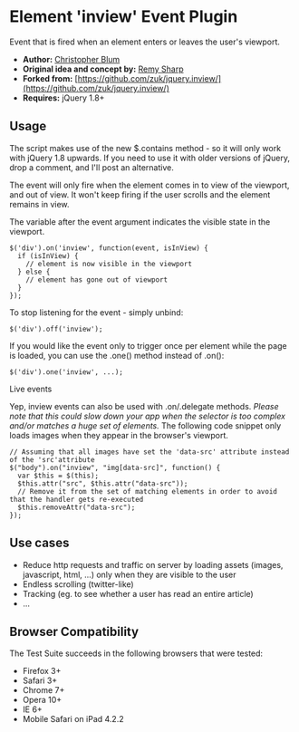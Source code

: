 # Element 'inview' Event Plugin

Event that is fired when an element enters or leaves the user's viewport.

* **Author:** [Christopher Blum](http://twitter.com/ChristopherBlum)
* **Original idea and concept by:** [Remy Sharp](http://remysharp.com/2009/01/26/element-in-view-event-plugin/)
* **Forked from:** [https://github.com/zuk/jquery.inview/](https://github.com/zuk/jquery.inview/)
* **Requires:** jQuery 1.8+

## Usage

The script makes use of the new $.contains method - so it will only work with jQuery 1.8 upwards. If you need to use it with older versions of jQuery, drop a comment, and I'll post an alternative.

The event will only fire when the element comes in to view of the viewport, and out of view. It won't keep firing if the user scrolls and the element remains in view.

The variable after the event argument indicates the visible state in the viewport.

    $('div').on('inview', function(event, isInView) {
      if (isInView) {
        // element is now visible in the viewport
      } else {
        // element has gone out of viewport
      }
    });

To stop listening for the event - simply unbind:

    $('div').off('inview');

If you would like the event only to trigger once per element while the page is loaded, you can use the .one() method instead of .on():

    $('div').one('inview', ...);

Live events

Yep, inview events can also be used with .on/.delegate methods.
*Please note that this could slow down your app when the selector is too complex and/or matches a huge set of elements.*
The following code snippet only loads images when they appear in the browser's viewport.

    // Assuming that all images have set the 'data-src' attribute instead of the 'src'attribute
    $("body").on("inview", "img[data-src]", function() {
      var $this = $(this);
      $this.attr("src", $this.attr("data-src"));
      // Remove it from the set of matching elements in order to avoid that the handler gets re-executed
      $this.removeAttr("data-src");
    });

## Use cases

* Reduce http requests and traffic on server by loading assets (images, javascript, html, ...) only when they are visible to the user
* Endless scrolling (twitter-like)
* Tracking (eg. to see whether a user has read an entire article)
* ...

## Browser Compatibility

The Test Suite succeeds in the following browsers that were tested:

* Firefox 3+
* Safari 3+
* Chrome 7+
* Opera 10+
* IE 6+
* Mobile Safari on iPad 4.2.2
